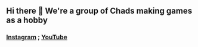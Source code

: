 ## Hi there 👋 We're a group of Chads making games as a hobby

### [Instagram](https://www.instagram.com/blaze_developers/) ; [YouTube](https://www.youtube.com/UCQ7m73noFtWKEZGlMdfvHIA)
<!--

**Here are some ideas to get you started:**

🙋‍♀️ A short introduction - what is your organization all about?
🌈 Contribution guidelines - how can the community get involved?
👩‍💻 Useful resources - where can the community find your docs? Is there anything else the community should know?
🍿 Fun facts - what does your team eat for breakfast?
🧙 Remember, you can do mighty things with the power of [Markdown](https://docs.github.com/github/writing-on-github/getting-started-with-writing-and-formatting-on-github/basic-writing-and-formatting-syntax)
-->

